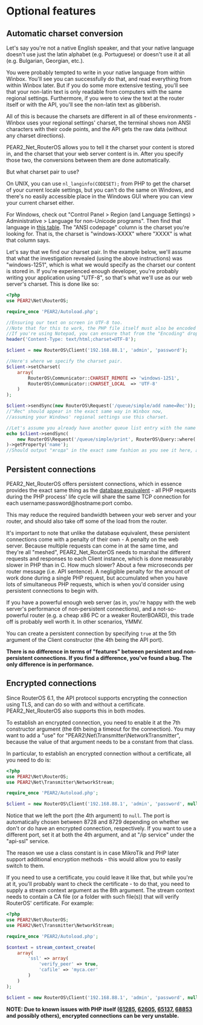 # Optional features

## Automatic charset conversion
Let's say you're not a native English speaker, and that your native language doesn't use just the latin alphabet (e.g. Portuguese) or doesn't use it at all (e.g. Bulgarian, Georgian, etc.).

You were probably tempted to write in your native language from within Winbox. You'll see you can successfully do that, and read everything from within Winbox later. But if you do some more extensive testing, you'll see that your non-latin text is only readable from computers with the same regional settings. Furthermore, if you were to view the text at the router itself or with the API, you'll see the non-latin text as gibberish.

All of this is because the charsets are different in all of these environments - Winbox uses your regional settings' charset, the terminal shows non ANSI characters with their code points, and the API gets the raw data (without any charset directions).

PEAR2_Net_RouterOS allows you to tell it the charset your content is stored in, and the charset that your web server content is in. After you specify those two, the conversions between them are done automatically.

But what charset pair to use?

On UNIX, you can use ```nl_langinfo(CODESET);``` from PHP to get the charset of your current locale settings, but you can't do the same on Windows, and there's no easily accessible place in the Windows GUI where you can view your current charset either.

For Windows, check out "Control Panel > Region (and Language Settings) > Administrative > Language for non-Unicode programs". Then find that language in [this table](http://msdn.microsoft.com/en-us/goglobal/bb896001.aspx). The "ANSI codepage" column is the charset you're looking for. That is, the charset is "windows-XXXX" where "XXXX" is what that column says.

Let's say that we find our charset pair. In the example below, we'll assume that what the investigation revealed (using the above instructions) was "windows-1251", which is what we would specify as the charset our content is stored in. If you're experienced enough developer, you're probably writing your application using "UTF-8", so that's what we'll use as our web server's charset. This is done like so:

```php
<?php
use PEAR2\Net\RouterOS;

require_once 'PEAR2/Autoload.php';

//Ensuring our text on screen in UTF-8 too.
//Note that for this to work, the PHP file itself must also be encoded with UTF-8.
//If you're using Notepad, you can ensure that from the "Encoding" drop down at the "Save As..." dialog.
header('Content-Type: text/html;charset=UTF-8');

$client = new RouterOS\Client('192.168.88.1', 'admin', 'password');

//Here's where we specify the charset pair.
$client->setCharset(
    array(
        RouterOS\Communicator::CHARSET_REMOTE => 'windows-1251',
        RouterOS\Communicator::CHARSET_LOCAL  => 'UTF-8'
    )
);

$client->sendSync(new RouterOS\Request('/queue/simple/add name=Йес'));
//"Йес" should appear in the exact same way in Winbox now,
//assuming your Windows' regional settings use this charset.

//Let's assume you already have another queue list entry with the name "ягода"
echo $client->sendSync(
    new RouterOS\Request('/queue/simple/print', RouterOS\Query::where('name', 'ягода'))
)->getProperty('name');
//Should output "ягода" in the exact same fashion as you see it here, and in Winbox.
```

## Persistent connections
PEAR2_Net_RouterOS offers persistent connections, which in essence provides the exact same thing as the [database equivalent](http://php.net/manual/en/features.persistent-connections.php) - all PHP requests during the PHP process' life cycle will share the same TCP connection for each username:password@hostname:port combo.

This may reduce the required bandwidth between your web server and your router, and should also take off some of the load from the router.

It's important to note that unlike the database equivalent, these persistent connections come with a penalty of their own - A penalty on the web server. Because multiple requests can come in at the same time, and they're all "meshed", PEAR2_Net_RouterOS needs to marshal the different requests and responses to each Client instance, which is done measurably slower in PHP than in C. How much slower? About a few microseconds per router message (i.e. API sentence). A negligible penalty for the amount of work done during a single PHP request, but accumulated when you have lots of simultaneous PHP requests, which is when you'd consider using persistent connections to begin with.

If you have a powerful enough web server (as in, you're happy with the web server's performance of non-persistent connections), and a not-so-powerful router (e.g. a cheap x86 PC or a weaker RouterBOARD), this trade off is probably well worth it. In other scenarios, YMMV.

You can create a persistent connection by specifying ```true``` at the 5th argument of the Client constructor (the 4th being the API port).

__There is no difference in terms of "features" between persistent and non-persistent connections. If you find a difference, you've found a bug. The only difference is in performance.__

## Encrypted connections
Since RouterOS 6.1, the API protocol supports encrypting the connection using TLS, and can do so with and without a certificate. PEAR2_Net_RouterOS also supports this in both modes.

To establish an encrypted connection, you need to enable it at the 7th constructor argument (the 6th being a timeout for the connection). You may want to add a "use" for "PEAR2\Net\Transmitter\NetworkTransmitter", because the value of that argument needs to be a constant from that class.

In particular, to establish an encrypted connection without a certificate, all you need to do is:
```php
<?php
use PEAR2\Net\RouterOS;
use PEAR2\Net\Transmitter\NetworkStream;

require_once 'PEAR2/Autoload.php';

$client = new RouterOS\Client('192.168.88.1', 'admin', 'password', null, false, null, NetworkStream::CRYPTO_TLS);
```

Notice that we left the port (the 4th argument) to ```null```. The port is automatically chosen between 8728 and 8729 depending on whether we don't or do have an encrypted connection, respectively. If you want to use a different port, set it at both the 4th argument, and at "/ip service" under the "api-ssl" service.

The reason we use a class constant is in case MikroTik and PHP later support additional encryption methods - this would allow you to easily switch to them.

If you need to use a certificate, you could leave it like that, but while you're at it, you'll probably want to check the certificate - to do that, you need to supply a stream context argument as the 8th argument. The stream context needs to contain a CA file (or a folder with such file(s)) that will verify RouterOS' certificate. For example:
```php
<?php
use PEAR2\Net\RouterOS;
use PEAR2\Net\Transmitter\NetworkStream;

require_once 'PEAR2/Autoload.php';

$context = stream_context_create(
    array(
        'ssl' => array(
            'verify_peer' => true,
            'cafile' => 'myca.cer'
        )
    )
);

$client = new RouterOS\Client('192.168.88.1', 'admin', 'password', null, false, null, NetworkStream::CRYPTO_TLS, $context);
```

**NOTE: Due to known issues with PHP itself ([61285](https://bugs.php.net/bug.php?id=61285), [62605](https://bugs.php.net/bug.php?id=62605), [65137](https://bugs.php.net/bug.php?id=65137), [68853](https://bugs.php.net/bug.php?id=68853) and possibly others), encrypted connections can be very unstable.**